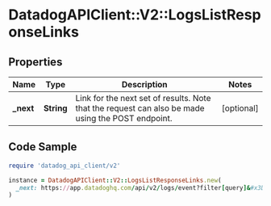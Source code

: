 # DatadogAPIClient::V2::LogsListResponseLinks

## Properties

| Name | Type | Description | Notes |
| ---- | ---- | ----------- | ----- |
| **_next** | **String** | Link for the next set of results. Note that the request can also be made using the POST endpoint. | [optional] |

## Code Sample

```ruby
require 'datadog_api_client/v2'

instance = DatadogAPIClient::V2::LogsListResponseLinks.new(
  _next: https://app.datadoghq.com/api/v2/logs/event?filter[query]&#x3D;foo&amp;page[cursor]&#x3D;eyJzdGFydEF0IjoiQVFBQUFYS2tMS3pPbm40NGV3QUFBQUJCV0V0clRFdDZVbG8zY3pCRmNsbHJiVmxDWlEifQ&#x3D;&#x3D;
)
```

